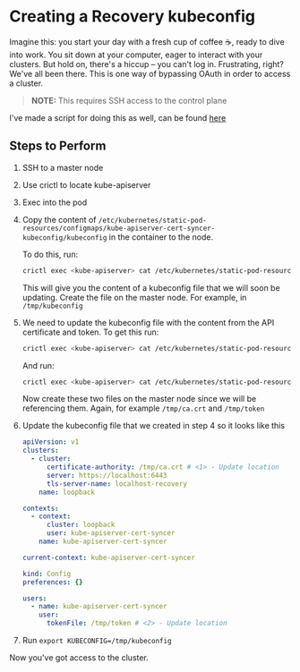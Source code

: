 # Creating a Recovery kubeconfig

Imagine this: you start your day with a fresh cup of coffee ☕, ready to dive into work. You sit down at your computer, eager to interact with your clusters. But hold on, there's a hiccup – you can't log in. Frustrating, right? We've all been there. This is one way of bypassing OAuth in order to access a cluster.

> **NOTE:** This requires SSH access to the control plane

I've made a script for doing this as well, can be found [here](https://oscarlind.github.io/2022/06/14/Troubleshooting-broken-api.html)

## Steps to Perform

1. SSH to a master node
2. Use crictl to locate kube-apiserver
3. Exec into the pod
4. Copy the content of `/etc/kubernetes/static-pod-resources/configmaps/kube-apiserver-cert-syncer-kubeconfig/kubeconfig` in the container to the node.

    To do this, run:
    ```sh
    crictl exec <kube-apiserver> cat /etc/kubernetes/static-pod-resources/configmaps/kube-apiserver-cert-syncer-kubeconfig/kubeconfig
    ```
    This will give you the content of a kubeconfig file that we will soon be updating. Create the file on the master node. For example, in `/tmp/kubeconfig`

5. We need to update the kubeconfig file with the content from the API certificate and token. To get this run:
    ```sh
    crictl exec <kube-apiserver> cat /etc/kubernetes/static-pod-resources/secrets/localhost-recovery-client-token/ca.crt
    ```
    And run:
    ```sh
    crictl exec <kube-apiserver> cat /etc/kubernetes/static-pod-resources/secrets/localhost-recovery-client-token/token
    ```

    Now create these two files on the master node since we will be referencing them. Again, for example `/tmp/ca.crt` and `/tmp/token`

6. Update the kubeconfig file that we created in step 4 so it looks like this

    ```yaml
    apiVersion: v1
    clusters:
      - cluster:
          certificate-authority: /tmp/ca.crt # <1> - Update location
          server: https://localhost:6443
          tls-server-name: localhost-recovery
        name: loopback

    contexts:
      - context:
          cluster: loopback
          user: kube-apiserver-cert-syncer
        name: kube-apiserver-cert-syncer

    current-context: kube-apiserver-cert-syncer

    kind: Config
    preferences: {}

    users:
      - name: kube-apiserver-cert-syncer
        user:
          tokenFile: /tmp/token # <2> - Update location
    ```

7. Run `export KUBECONFIG=/tmp/kubeconfig`

Now you've got access to the cluster.

